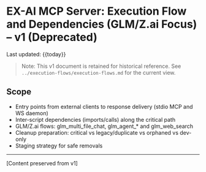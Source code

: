 # EX-AI MCP Server: Execution Flow and Dependencies (GLM/Z.ai Focus) – v1 (Deprecated)

Last updated: {{today}}

> Note: This v1 document is retained for historical reference. See `../execution-flows/execution-flows.md` for the current view.

## Scope
- Entry points from external clients to response delivery (stdio MCP and WS daemon)
- Inter-script dependencies (imports/calls) along the critical path
- GLM/Z.ai flows: glm_multi_file_chat, glm_agent_* and glm_web_search
- Cleanup preparation: critical vs legacy/duplicate vs orphaned vs dev-only
- Staging strategy for safe removals

---

[Content preserved from v1]

